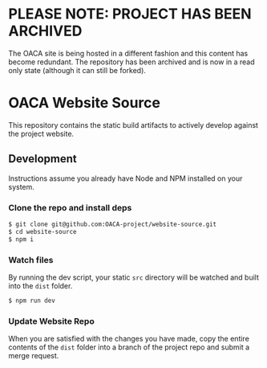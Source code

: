 # PLEASE NOTE: PROJECT HAS BEEN ARCHIVED

The OACA site is being hosted in a different fashion and this content has become redundant. The repository has been archived and is now in a read only state (although it can still be forked).

# OACA Website Source
This repository contains the static build artifacts to actively develop against the project website.

## Development
Instructions assume you already have Node and NPM installed on your system.

### Clone the repo and install deps
```sh
$ git clone git@github.com:OACA-project/website-source.git
$ cd website-source
$ npm i
```

### Watch files
By running the dev script, your static `src` directory will be watched and built into the `dist` folder.

```sh
$ npm run dev
```

### Update Website Repo
When you are satisfied with the changes you have made, copy the entire contents of the `dist` folder into a branch of the project repo and submit a merge request.
